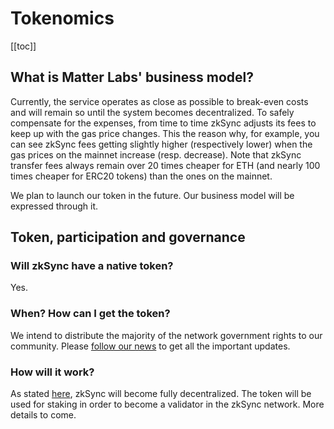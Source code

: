 # Tokenomics

[[toc]]

## What is Matter Labs' business model?

Currently, the service operates as close as possible to break-even costs and will remain so until the system becomes
decentralized. To safely compensate for the expenses, from time to time zkSync adjusts its fees to keep up with the gas
price changes. This the reason why, for example, you can see zkSync fees getting slightly higher (respectively lower)
when the gas prices on the mainnet increase (resp. decrease). Note that zkSync transfer fees always remain over 20 times
cheaper for ETH (and nearly 100 times cheaper for ERC20 tokens) than the ones on the mainnet.

We plan to launch our token in the future. Our business model will be expressed through it.

## Token, participation and governance

### Will zkSync have a native token?

Yes.

### When? How can I get the token?

We intend to distribute the majority of the network government rights to our community. Please
[follow our news](/contact/) to get all the important updates.

### How will it work?

As stated [here](/faq/decentralization.md#how-decentralized-is-zksync), zkSync will become fully decentralized. The
token will be used for staking in order to become a validator in the zkSync network. More details to come.
